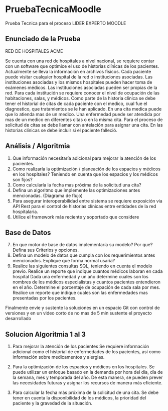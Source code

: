 # PruebaTecnicaMoodle
Prueba Tecnica para el proceso LIDER EXPERTO MOODLE

## Enunciado de la Prueba
RED DE HOSPITALES ACME

Se cuenta con una red de hospitales a nivel nacional, se requiere contar con un software que optimice el uso de historias clínicas de los pacientes.
Actualmente se lleva la información en archivos físicos. Cada paciente puede visitar cualquier hospital de la red o instituciones asociadas. 
Las instituciones asociadas y los mismos hospitales pueden hacer toma de exámenes médicos. Las instituciones asociadas pueden ser propias de la red.
Para cada institución se requiere conocer el nivel de ocupación de las habitaciones, salas, y médicos.
Como parte de la historia clínica se debe tener el historial de citas de cada paciente con el medico,
cual fue el diagnostico, que tratamientos se le han aplicado. En una cita medica puede que lo atienda mas de un medico. 
Una enfermedad puede ser atendida por mas de un medico en diferentes citas o en la misma cita. 
Para el proceso de solicitud de citas se debe llamar con antelación para asignar una cita.
En las historias clínicas se debe incluir si el paciente falleció.

## Análisis / Algoritmia
1. Que información necesitaría adicional para mejorar la atención de los pacientes.
2. Como realizaría la optimización / planeación de los espacios y médicos en los hospitales? Teniendo en cuenta que los espacios y los médicos son fijos?
3. Como calcularía la fecha mas próxima de la solicitud una cita?
4. Defina un algoritmo que implemente las optimizaciones antes mencionadas. (Diagrama de flujo)
5. Para asegurar interoperabilidad entre sistema se requiere exposición via API Rest para el control de historias clínicas entre entidades de la red hospitalaria.
6. Utilice el framework más reciente y soportado que considere


## Base de Datos 
7. En que motor de base de datos implementaría su modelo? Por que? Defina sus Criterios y opciones.
8. Defina un modelo de datos que cumpla con los requerimientos antes mencionados. Explique que forma normal usaría? 
9. Realice las siguientes consultas SQL, teniendo en cuenta el modelo previo.
            Realice un reporte que indique cuantos médicos laboran en cada hospital
            Dada una enfermedad y un año determine cuales son los nombres de los médicos especialistas y cuantos pacientes entendieron en el año.
            Determine el porcentaje de ocupación de cada sala por mes.
            Realice un reporte que indique cuales son las enfermedades mas presentadas por los pacientes.

Finalmente envíe y sustente la soluciones en un espacio Git con control de versiones y en un video corto de no mas de 5 min sustente el proyecto desarrollado

## Solucion Algoritmia 1 al 3

1. Para mejorar la atención de los pacientes
Se requiere información adicional como el historial de enfermedades de los pacientes, así como información sobre medicamentos y alergias.

2. Para la optimización de los espacios y médicos en los hospitales.
Se puede utilizar un enfoque basado en la demanda por hora del día, día de la semana, mes y temporada del año. De esta manera, se pueden prever las necesidades futuras y asignar los recursos de manera más eficiente.

3. Para calcular la fecha más próxima de la solicitud de una cita.
Se debe tener en cuenta la disponibilidad de los médicos, la prioridad del paciente y la gravedad de la situación.


